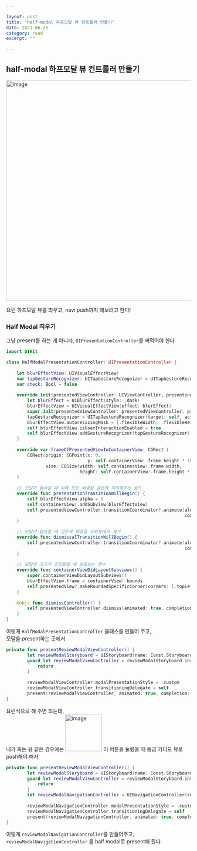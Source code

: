```yaml
---

layout: post
title: "half-modal 하프모달 뷰 컨트롤러 만들기" 
date: 2021-06-25
category: read 
excerpt: ""

---
```


## half-modal 하프모달 뷰 컨트롤러 만들기

<img src="https://user-images.githubusercontent.com/28949235/123397784-c84e5e80-d5dd-11eb-9148-aad5051bd16d.png" alt="image" width=600px />

요런 하프모달 뷰를 띄우고, navi push까지 해보려고 한다!

### Half Modal 띄우기

그냥 present를 하는 게 아니라, `UIPresentationController`를 써먹어야 한다

```swift
import UIKit

class HalfModalPresentationController: UIPresentationController {
    
    let blurEffectView: UIVisualEffectView!
    var tapGestureRecognizer: UITapGestureRecognizer = UITapGestureRecognizer()
    var check: Bool = false
    
    override init(presentedViewController: UIViewController, presenting presentingViewController: UIViewController?) {
        let blurEffect = UIBlurEffect(style: .dark)
        blurEffectView = UIVisualEffectView(effect: blurEffect)
        super.init(presentedViewController: presentedViewController, presenting: presentedViewController)
        tapGestureRecognizer = UITapGestureRecognizer(target: self, action: #selector(dismissController))
        blurEffectView.autoresizingMask = [.flexibleWidth, .flexibleHeight]
        self.blurEffectView.isUserInteractionEnabled = true
        self.blurEffectView.addGestureRecognizer(tapGestureRecognizer)
    }
    
    override var frameOfPresentedViewInContainerView: CGRect {
        CGRect(origin: CGPoint(x: 0,
                               y: self.containerView!.frame.height * 181 / 800),
               size: CGSize(width: self.containerView!.frame.width,
                            height: self.containerView!.frame.height * 619 / 800))
    }
    
    // 모달이 올라갈 때 뒤에 있는 배경을 검은색 처리해주는 용도
    override func presentationTransitionWillBegin() {
        self.blurEffectView.alpha = 0
        self.containerView!.addSubview(blurEffectView)
        self.presentedViewController.transitionCoordinator?.animate(alongsideTransition: { _ in self.blurEffectView.alpha = 0.7},
                                                                    completion: nil)
    }
    
    // 모달이 없어질 때 검은색 배경을 슈퍼뷰에서 제거
    override func dismissalTransitionWillBegin() {
        self.presentedViewController.transitionCoordinator?.animate(alongsideTransition: { _ in self.blurEffectView.alpha = 0},
                                                                    completion: { _ in self.blurEffectView.removeFromSuperview()})
    }
    
    // 모달의 크기가 조절됐을 때 호출되는 함수
    override func containerViewDidLayoutSubviews() {
        super.containerViewDidLayoutSubviews()
        blurEffectView.frame = containerView!.bounds
        self.presentedView?.makeRoundedSpecificCorner(corners: [.topLeft, .topRight], cornerRadius: 15)
    }
    
    @objc func dismissController() {
        self.presentedViewController.dismiss(animated: true, completion: nil)
    }
}

```

이렇게 `HalfModalPresentationController` 클래스를 만들어 주고,  
모달을 present하는 곳에서

```swift
private func presentReviewModalViewController() {
        let reviewModalStoryboard = UIStoryboard(name: Const.Storyboard.Name.reviewModal, bundle: nil)
        guard let reviewModalViewController = reviewModalStoryboard.instantiateViewController(withIdentifier: Const.ViewController.Identifier.reviewModal) as? ReviewModalViewController else {
            return
        }
            
        reviewModalViewController.modalPresentationStyle = .custom
        reviewModalViewController.transitioningDelegate = self
        present(reviewModalViewController, animated: true, completion: nil)
}
```

요런식으로 해 주면 되는데,  
내가 짜는 뷰 같은 경우에는 <img src="https://user-images.githubusercontent.com/28949235/123399345-77d80080-d5df-11eb-9050-a898b31b2aae.png" alt="image" width=100px /> 이 버튼을 눌렀을 때 등급 가이드 뷰로 push해야 해서

```swift
private func presentReviewModalViewController() {
        let reviewModalStoryboard = UIStoryboard(name: Const.Storyboard.Name.reviewModal, bundle: nil)
        guard let reviewModalViewController = reviewModalStoryboard.instantiateViewController(withIdentifier: Const.ViewController.Identifier.reviewModal) as? ReviewModalViewController else {
            return
        }
        let reviewModalNavigationController = UINavigationController(rootViewController: reviewModalViewController)
            
        reviewModalNavigationController.modalPresentationStyle = .custom
        reviewModalNavigationController.transitioningDelegate = self
        present(reviewModalNavigationController, animated: true, completion: nil)
}
```

이렇게 `reviewModalNavigationController`를 만들어주고,  
`reviewModalNavigationController` 를 half modal로 present해 줬다.

